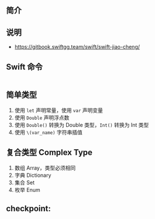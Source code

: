 ## 简介

## 说明
- https://gitbook.swiftgg.team/swift/swift-jiao-cheng/

## Swift 命令

```shell

```

## 简单类型
1. 使用 `let` 声明常量，使用 `var` 声明变量
2. 使用 `Double` 声明浮点数
3. 使用 `Double()` 转换为 Double 类型，`Int()` 转换为 Int 类型
4. 使用 `\(var_name)` 字符串插值

## 复合类型 Complex Type
1. 数组 Array，类型必须相同
2. 字典 Dictionary
3. 集合 Set
4. 枚举 Enum

checkpoint:
- 
